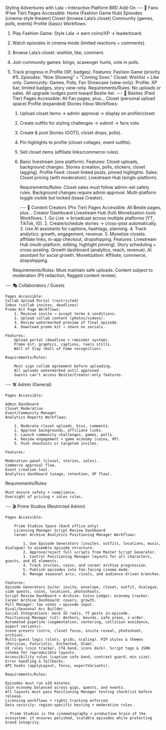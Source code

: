 Styling Adventures with Lala – Interactive Platform BRD Add-On --- 
👗 Fans (Free Tier) Pages Accessible: 
Home (Fashion Game Hub) 
Episodes (cinema-style theater) 
Closet (browse Lala’s closet) 
Community (games, polls, events) 
Profile (basic) Workflows: 
1. Play Fashion Game: Style Lala → earn coins/XP → leaderboard. 
2. Watch episodes in cinema mode (limited reactions + comments). 
3. Browse Lala’s closet: wishlist, like, comment. 
4. Join community games: bingo, scavenger hunts, vote in polls. 
5. Track progress in Profile (XP, badges). Features: 
Fashion Game (priority #1). 
Episodes: “Now Showing” + “Coming Soon.” 
Closet: Wishlist + Like only. 
Community: Games, Polls, Fan Showcase (view-only). 
Profile: XP bar, limited badges, story view-only. 
    Requirements/Rules: No uploads or sales. All upgrade nudges point toward Bestie tier. --- 👜 Besties (Paid Tier) Pages Accessible: All Fan pages, plus… Closet (personal upload space) Profile (expanded) Stories Inbox Workflows: 
    
    1. Upload closet items → admin approval → display on profile/closet. 
    2. Create outfits for styling challenges → submit → fans vote. 
    3. Create & post Stories (OOTD, closet drops, polls). 
    4. Pin highlights to profile (closet collages, event outfits). 
    5. Sell closet items (affiliate links/commerce rules). 
    6. Basic livestream (one platform). Features: 
        Closet uploads, background changes. 
        Stories (creation, polls, stickers, closet tagging). 
        Profile Feed: closet-linked posts, pinned highlights. 
        Sales: Closet pricing (with moderation). 
        Livestream Hub (single-platform). 
        
        Requirements/Rules: 
        Closet sales must follow admin-set safety rules. 
        Background changes require admin approval. 
        Multi-platform toggle visible but locked (tease Creator). 
        
        --- 📸 Content Creators (Pro Tier) 
        Pages Accessible: 
            All Bestie pages, plus… Creator Dashboard Livestream Hub (full) Monetization tools Workflows: 
                1. Go Live → broadcast across multiple platforms (YT, TikTok, IG). 
                2. Create/schedule stories → cross-post automatically. 
                3. Use AI assistants for captions, hashtags, planning. 
                4. Track analytics: growth, engagement, revenue. 
                5. Monetize closets: affiliate links, in-app checkout, dropshipping. 
    Features: 
        Livestream Hub (multi-platform, editing, highlight pinning). 
        Story scheduling + cross-posting. 
        Growth dashboard (analytics, reach, revenue). 
        AI assistant for social growth. 
        Monetization: Affiliate, commerce, dropshipping. 
        
    Requirements/Rules: 
        Must maintain safe uploads. 
        Content subject to moderation (PII redaction, flagged content review). 
        
--- 🎭 Collaborators / Guests 

    Pages Accessible: 
    Collab Upload Portal (restricted) 
    Inbox (collab invites, deadlines) 
    Promo Kit Page Workflows: 
        1. Receive invite → accept terms & conditions. 
        2. Upload collab content (photos/videos). 
        3. Review watermarked preview of final episode. 
        4. Download promo kit → share on socials. 
        
    Features: 
        Upload portal (deadline + reminder system). 
        Promo kit: graphics, captions, reels stills. 
        Wall of Slay (Hall of Fame recognition). 
        
    Requirements/Rules: 
    
        Must sign collab agreement before uploading. 
        All uploads watermarked until approved. 
        Guests can’t access Bestie/Creator-only features. 
        
--- 🛠️ Admin (General) 

    Pages Accessible: 
    
    Admin Dashboard 
    Closet Moderation 
    Event/Community Manager 
    Analytics Reports Workflows: 
    
        1. Moderate closet uploads, bios, comments. 
        2. Approve backgrounds, affiliate links. 
        3. Launch community challenges, games, polls. 
        4. Review engagement + game economy (coins, XP). 
        5. Push shoutouts or targeted invites. 
        
    Features: 
    
    Moderation panel (closet, stories, sales). 
    Commerce approval flow. 
    Event creation tool. 
    Analytics dashboard (usage, retention, XP flow). 
    
Requirements/Rules: 

    Must ensure safety + compliance. 
    Oversight of pricing + sales rules. 
    
--- 🎬 Prime Studios (Restricted Admin) 

    Pages Accessible: 
    
        Prime Studios Space (back office only) 
        Licensing Manager Script Review Dashboard 
        Career Archive Analytics Positioning Manager Workflows: 
        
            1. Use Episode Generators (invites, outfits, locations, music, dialogue) to assemble episode structure. 
            2. Approve/reject full scripts from Master Script Generator. 
            3. Control Positioning Manager layouts for all characters, guests, and UI elements. 
            4. Track invites, coins, and career archive progression. 
            5. Publish episodes into fan-facing cinema mode. 
            6. Manage seasonal arcs, rivals, and audience-driven branches. 
            
    Features: 
    Episode Generators Suite: invite, envelope, closet, outfit, dialogue, side quests, coins, locations, photoshoots. 
    Script Review Dashboard + Archive. Coins Ledger: economy tracker. Career Archive Dashboard: covers, growth. 
    Poll Manager: fan votes → episode input. 
    Rival/Seasonal Arc Builder. 
    Social Integrations: mock IG reels, YT posts in-episode. 
    Positioning Manager (v2): Anchors, bounds, safe areas, z-order. 
    Automated pipeline (segmentation, centering, collision avoidance, aspect variants). 
    Scene presets (intro, closet focus, invite reveal, photoshoot, archive). 
    Multi-guest logic (slots, grids, scaling). PIP styles & themes (Parisian, Futuristic, Enchanted, Glam). 
    UI rules (coin tracker, CTA band, icons dock). Script tags & JSON schema for reproducible layouts. 
    Accessibility rules (caption safe band, contrast guard, min size). Error handling & fallbacks. 
    API hooks (applyLayout, focus, exportVariants). 
    
    Requirements/Rules: 
    
    Episodes must run ≥10 minutes. 
    Coin economy balanced across gigs, quests, and events. 
    All layouts must pass Positioning Manager testing checklist before release. 
    Licensing workflows + rights tracking enforced. 
    Data security: region-specific hosting + moderation rules. 
    
    💡 Prime Studios is the cinematography + production brain of the ecosystem: it ensures polished, scalable episodes while protecting brand integrity.
